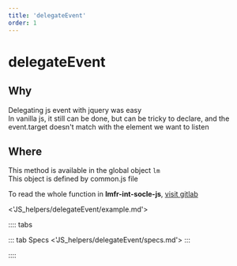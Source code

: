 ```yaml
---
title: 'delegateEvent'
order: 1
---
```


# delegateEvent

## Why
Delegating js event with jquery was easy  
In vanilla js, it still can be done, but can be tricky to declare, and the event.target doesn't match with the element 
we want to listen

## Where
This method is available in the global object `lm`  
This object is defined by common.js file

To read the whole function in **lmfr-int-socle-js**, 
[visit gitlab](http://gitlab-xnet.fr.corp.leroymerlin.com/fr-lm-internet-refonte/lmfr-int-socle-js/blob/master/assets/commons/_delegateEvent.js)

<'JS_helpers/delegateEvent/example.md'>

:::: tabs

::: tab Specs
<'JS_helpers/delegateEvent/specs.md'>
:::

::::